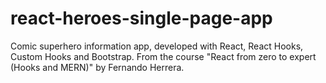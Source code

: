 # react-heroes-single-page-app
 Comic superhero information app, developed with React, React Hooks, Custom Hooks and Bootstrap. From the course "React from zero to expert (Hooks and MERN)" by Fernando Herrera.
